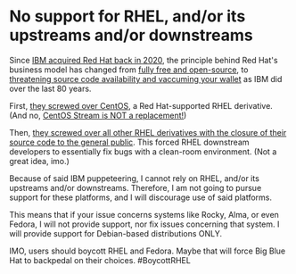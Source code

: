 # No support for RHEL, and/or its upstreams and/or downstreams

Since [IBM acquired Red Hat back in 2020](https://www.redhat.com/en/ibm), the principle behind Red Hat's business model has changed from [fully free and open-source](https://www.redhat.com/en/about/open-source),
to [threatening source code availability and vaccuming your wallet](https://www.redhat.com/en/blog/furthering-evolution-centos-stream) as IBM did over the last 80 years.

First, [they screwed over CentOS](https://arstechnica.com/gadgets/2021/01/on-the-death-of-centos-red-hat-liaison-brian-exelbierd-speaks/), a Red Hat-supported RHEL derivative. 
(And no, [CentOS Stream is NOT a replacement!](https://arstechnica.com/gadgets/2020/12/centos-shifts-from-red-hat-unbranded-to-red-hat-beta/))

Then, [they screwed over all other RHEL derivatives with the closure of their source code to the general public](https://www.redhat.com/en/blog/furthering-evolution-centos-stream).
This forced RHEL downstream developers to essentially fix bugs with a clean-room environment. (Not a great idea, imo.)

Because of said IBM puppeteering, I cannot rely on RHEL, and/or its upstreams and/or downstreams.
Therefore, I am not going to pursue support for these platforms, and I will discourage use of said platforms.

This means that if your issue concerns systems like Rocky, Alma, or even Fedora, I will not provide support, nor fix issues concerning that system.
I will provide support for Debian-based distributions ONLY.

IMO, users should boycott RHEL and Fedora. Maybe that will force Big Blue Hat to backpedal on their choices. #BoycottRHEL

